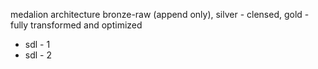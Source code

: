 medalion architecture
bronze-raw (append only),  silver - clensed, gold - fully transformed and optimized
- sdl - 1
- sdl - 2
